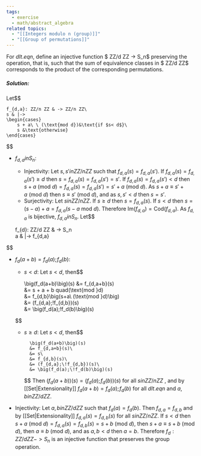 ```yaml
---
tags:
  - exercise
  - math/abstract_algebra
related topics:
  - "[[Integers modulo n (group)]]"
  - "[[Group of permutations]]"
---
```

For $d lt.eq n$, define an injective function $ ZZ/d ZZ -> S_n$ preserving the operation, that is, such that the sum of equivalence classes in $ ZZ/d ZZ$ corresponds to the product of the corresponding permutations.
##### Solution:
Let$$

	f_{d,a}: ZZ/n ZZ & -> ZZ/n ZZ\
	s & |-> 
	\begin{cases}
		s + a\ \ (\text{mod d})&\text{if $s< d$}\
		s &\text{otherwise}
	\end{cases}

$$
- $f_{d,a} in S_n$:
	- Injectivity:
		Let $s,s' in ZZ/n ZZ$ such that $f_{d,a}(s)=f_{d,a}(s')$. If $f_{d,a}(s)=f_{d,a}(s')\geq d$ then $s=f_{d,a}(s)=f_{d,a}(s')=s'$. If $f_{d,a}(s)=f_{d,a}(s')< d$ then $s+a\ (\text{mod }d) = f_{d,a}(s)=f_{d,a}(s')=s'+a\ (\text{mod }d)$. As $s+a \equiv s'+a\ (\text{mod }d)$ then $s \equiv s'\ (\text{mod }d)$, and as $s,s'<d$ then $s=s'$.
	- Surjectivity:
		Let $s in ZZ/n ZZ$. If $s\geq d$ then $s=f_{d,a}(s)$. If $s<d$ then $s=(s-a)+a=f_{d,a}(s-a\text{ mod }d)$. Therefore $\text{Im}(f_{d,a})=\text{Cod}(f_{d,a})$.
	As $f_{d,a}$ is bijective, $f_{d,a} in S_n$.
Let$$

	f_{d}: ZZ/d ZZ & -> S_n\
	a & |-> f_{d,a}

$$
- $f_d(a+b) = f_d(a);\!f_d(b)$:
	- $s<d$:
		Let $s<d$, then$$
	
		\big(f_d(a+b)\big)(s)
		&= f_{d,a+b}(s)\
		&= s + a + b quad(\text{mod }d)\
		&= f_{d,b}\big(s+a\ (\text{mod }d)\big)\
		&= (f_{d,a};\!f_{d,b})(s)\
		&= \big(f_d(a);\!f_d(b)\big)(s)
	
	$$
	- $s\geq d$:
		Let $s<d$, then$$
		
			\big(f_d(a+b)\big)(s)
			&= f_{d,a+b}(s)\
			&= s\
			&= f_{d,b}(s)\
			&= (f_{d,a};\!f_{d,b})(s)\
			&= \big(f_d(a);\!f_d(b)\big)(s)
		
		$$
	Then $\big(f_d(a+b)\big)(s) = \big(f_d(a);\!f_d(b)\big)(s)$ for all $s in ZZ/n ZZ$	, and by [[Set|Extensionality]] $f_d(a+b) = f_d(a);\!f_d(b)$ for all $d lt.eq n$ and $a,b in ZZ/d ZZ$.
- Injectivity:
	Let $a,b in ZZ/d ZZ$ such that $f_d(a)=f_d(b)$. Then $f_{d,a}=f_{d,b}$ and by [[Set|Extensionality]] $f_{d,a}(s)=f_{d,b}(s)$ for all $s in ZZ/n ZZ$. If $s<d$ then $s+a\ (\text{mod } d) = f_{d,a}(s) = f_{d,b}(s) = s + b\ (\text{mod }d)$, then $s+a\equiv s+b\ (\text{mod }d)$, then $a\equiv b\ (\text{mod }d)$, and as $a,b<d$ then $a=b$.
Therefore $f_d: ZZ/d ZZ -> S_n$ is an injective function that preserves the group operation.
